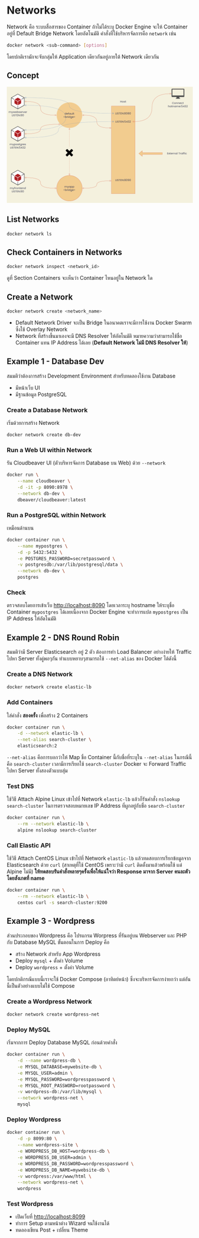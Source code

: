 # Networks

Network คือ ระบบสื่อสารของ Container ถ้าไม่ได้ระบุ Docker Engine จะให้ Container อยู่ที่ Default Bridge Network โดยอัตโนมัติ คำสั่งที่ใช้บริหารจัดการคือ `network` เช่น

```bash
docker network <sub-command> [options]
```

โดยปกติเรามักจะจับกลุ่มให้ Application เดียวกันอยู่ภายใต้ Network เดียวกัน

## Concept

![Networking](images/networking.png)

## List Networks

```bash
docker network ls
```

## Check Containers in Networks

```bash
docker network inspect <network_id>
```

ดูที่ Section Containers จะเห็นว่า Container ไหนอยู่ใน Network ใด

## Create a Network

```bash
docker network create <network_name>
```

- Default Network Driver จะเป็น Bridge ในอนาคตเราจะมีการใช้งาน Docker Swarm ซึ่งใช้ Overlay Network
- Network ที่สร้างขึ้นมาเองจะมี DNS Resolver ให้อัตโนมัติ หมายความว่าสามารถใช้ชื่อ Container แทน IP Address ได้เลย (**Default Network ไม่มี DNS Resolver ให้**)

## Example 1 - Database Dev

สมมติว่าต้องการสร้าง Development Environment สำหรับทดลองใช้งาน Database

- มีหน้าเว็บ UI
- มีฐานข้อมูล PostgreSQL

### Create a Database Network

เริ่มด้วยการสร้าง Network

```bash
docker network create db-dev
```

### Run a Web UI within Network

รัน Cloudbeaver UI (ตัวบริหารจัดการ Database บน Web) ด้วย `--network`

```bash
docker run \
    --name cloudbeaver \
    -d -it -p 8090:8978 \
    --network db-dev \
    dbeaver/cloudbeaver:latest
```

### Run a PostgreSQL within Network

เหมือนด้านบน

```bash
docker container run \
    --name mypostgres \
    -d -p 5432:5432 \
    -e POSTGRES_PASSWORD=secretpassword \
    -v postgresdb:/var/lib/postgresql/data \
    --network db-dev \
    postgres
```

### Check

ตรวจสอบโดยการเข้าเว็บ [http://localhost:8090](http://localhost:8090) โดยเวลาระบุ hostname ให้ระบุชื่อ Container `mypostgres` ได้เลยเนื่องจาก Docker Engine จะทำการแปล `mypostgres` เป็น IP Address ให้อัตโนมัติ

## Example 2 - DNS Round Robin

สมมติว่ามี Server Elasticsearch อยู่ 2 ตัว ต้องการทำ Load Balancer อย่างง่ายให้ Traffic ไปหา Server ทั้งคู่พอๆกัน ทำแบบหยาบๆสามารถใช้ `--net-alias` ของ Docker ได้ดังนี้

### Create a DNS Network

```bash
docker network create elastic-lb
```

### Add Containers

ใส่คำสั่ง **สองครั้ง** เพื่อสร้าง 2 Containers

```bash
docker container run \
    -d --network elastic-lb \
    --net-alias search-cluster \
    elasticsearch:2
```

`--net-alias` คือการบอกว่าให้ Map ชื่อ Container นี้กับชื่อที่ระบุใน `--net-alias` ในกรณีนี้คือ `search-cluster` เวลามีการเรียกใช้ `search-cluster` Docker จะ Forward Traffic ไปหา Server ทั้งสองตัวแบบสุ่ม

### Test DNS

ใช้วิธี Attach Alpine Linux เข้าไปที่ Network `elastic-lb` แล้วก็รันคำสั่ง `nslookup search-cluster` ในการตรวจสอบหมายเลข IP Address ที่ผูกอยู่กับชื่อ `search-cluster`

```bash
docker container run \
    --rm --network elastic-lb \
    alpine nslookup search-cluster
```

### Call Elastic API

ใช้วิธี Attach CentOS Linux เข้าไปที่ Network `elastic-lb` แล้วทดสอบการเรียกข้อมูลจาก Elasticsearch ด้วย `curl` (สาเหตุที่ใช้ CentOS เพราะว่ามี `curl` ติดตั้งมาแล้วพร้อมใช้ แต่ Alpine ไม่มี) **ให้ทดสอบรันคำสั่งหลายๆครั้งเพื่อให้แน่ใจว่า Response มาจาก Server คนละตัว โดยสังเกตที่ name**

```bash
docker container run \
    --rm --network elastic-lb \
    centos curl -s search-cluster:9200
```

## Example 3 - Wordpress

ส่วนประกอบของ Wordpress คือ โปรแกรม Worpress ที่รันอยู่บน Webserver และ PHP กับ Database MySQL ขั้นตอนในการ Deploy คือ

- สร้าง Network สำหรับ App Wordpress
- Deploy `mysql` + ตั้งค่า Volume
- Deploy `wordpress` + ตั้งค่า Volume

โดยปกติกรณีแบบนี้เราจะใช้ Docker Compose (อาทิตย์หน้า) ซึ่งจะบริหารจัดการง่ายกว่า แต่อันนี้เป็นตัวอย่างแบบไม่ใช้ Compose

### Create a Wordpress Network

```bash
docker network create wordpress-net
```

### Deploy MySQL

เริ่มจากการ Deploy Database MySQL ก่อนด้วยคำสั่ง

```bash
docker container run \
    -d --name wordpress-db \
    -e MYSQL_DATABASE=mywebsite-db \
    -e MYSQL_USER=admin \
    -e MYSQL_PASSWORD=wordpresspassword \
    -e MYSQL_ROOT_PASSWORD=rootpassword \
    -v wordpress-db:/var/lib/mysql \
    --network wordpress-net \
    mysql
```

### Deploy Wordpress

```bash
docker container run \
    -d -p 8099:80 \
    --name wordpress-site \
    -e WORDPRESS_DB_HOST=wordpress-db \
    -e WORDPRESS_DB_USER=admin \
    -e WORDPRESS_DB_PASSWORD=wordpresspassword \
    -e WORDPRESS_DB_NAME=mywebsite-db \
    -v wordpress:/var/www/html \
    --network wordpress-net \
    wordpress
```

### Test Wordpress

- เปิดเว็บที่ [http://localhost:8099](http://localhost:8099)
- ทำการ Setup ตามหน้าต่าง Wizard จนใช้งานได้
- ทดลองเขียน Post + เปลี่ยน Theme
